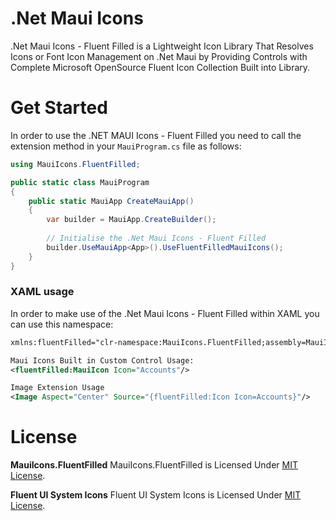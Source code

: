 # .Net Maui Icons

.Net Maui Icons - Fluent Filled is a Lightweight Icon Library That Resolves Icons or Font Icon Management on .Net Maui by Providing Controls with Complete Microsoft OpenSource Fluent Icon Collection Built into Library.

# Get Started
In order to use the .NET MAUI Icons - Fluent Filled you need to call the extension method in your `MauiProgram.cs` file as follows:

```csharp
using MauiIcons.FluentFilled;

public static class MauiProgram
{
	public static MauiApp CreateMauiApp()
	{
		var builder = MauiApp.CreateBuilder();
		
		// Initialise the .Net Maui Icons - Fluent Filled
		builder.UseMauiApp<App>().UseFluentFilledMauiIcons();
	}
}
```

### XAML usage

In order to make use of the .Net Maui Icons - Fluent Filled within XAML you can use this namespace:

```xml
xmlns:fluentFilled="clr-namespace:MauiIcons.FluentFilled;assembly=MauiIcons.FluentFilled"

Maui Icons Built in Custom Control Usage:
<fluentFilled:MauiIcon Icon="Accounts"/>

Image Extension Usage
<Image Aspect="Center" Source="{fluentFilled:Icon Icon=Accounts}"/>

```

# License

**MauiIcons.FluentFilled**
MauiIcons.FluentFilled is Licensed Under [MIT License](https://github.com/AathifMahir/MauiIcons/blob/master/LICENSE).

**Fluent UI System Icons**
Fluent UI System Icons is Licensed Under [MIT License](https://github.com/microsoft/fluentui-system-icons/blob/main/LICENSE).



